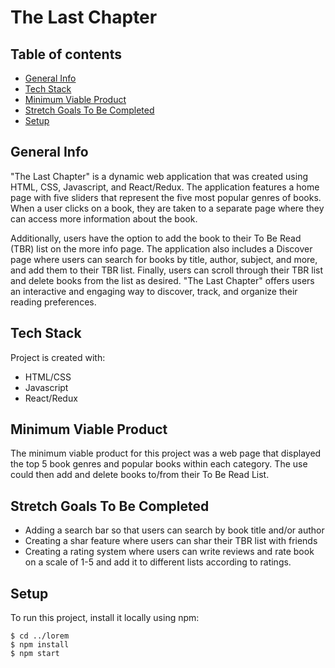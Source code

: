 # The Last Chapter
## Table of contents
* [General Info](#general-info)
* [Tech Stack](#tech-stack)
* [Minimum Viable Product](#minimum-viable-product)
* [Stretch Goals To Be Completed](#stretch-goals-to-be-completed)
* [Setup](#setup)

## General Info
"The Last Chapter" is a dynamic web application that was created using HTML, CSS, Javascript, and React/Redux. The application features a home page with five sliders that represent the five most popular genres of books. When a user clicks on a book, they are taken to a separate page where they can access more information about the book.

Additionally, users have the option to add the book to their To Be Read (TBR) list on the more info page. The application also includes a Discover page where users can search for books by title, author, subject, and more, and add them to their TBR list. Finally, users can scroll through their TBR list and delete books from the list as desired. "The Last Chapter" offers users an interactive and engaging way to discover, track, and organize their reading preferences.
	
## Tech Stack
Project is created with:
* HTML/CSS
* Javascript
* React/Redux

## Minimum Viable Product
The minimum viable product for this project was a web page that displayed the top 5 book genres and popular books within each category. The use could then add and delete books to/from their To Be Read List.

## Stretch Goals To Be Completed
* Adding a search bar so that users can search by book title and/or author
* Creating a shar feature where users can shar their TBR list with friends
* Creating a rating system where users can write reviews and rate book on a scale of 1-5 and add it to different lists according to ratings.
	
## Setup
To run this project, install it locally using npm:

```
$ cd ../lorem
$ npm install
$ npm start

```
